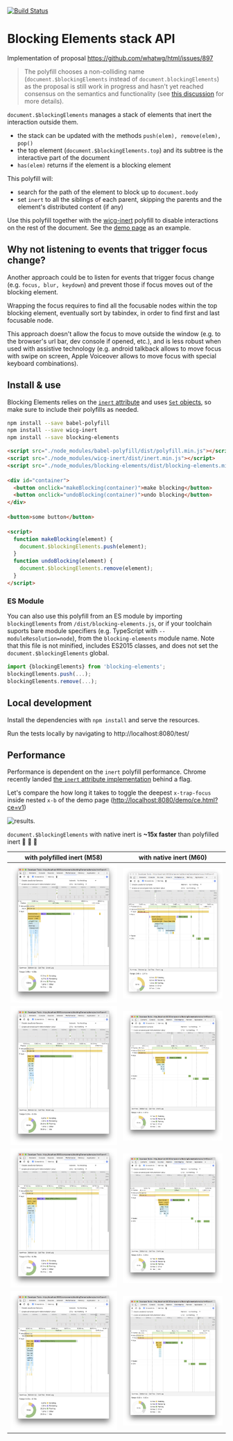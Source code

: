 [![Build Status](https://travis-ci.org/PolymerLabs/blocking-elements.svg?branch=master)](https://travis-ci.org/PolymerLabs/blocking-elements)

# Blocking Elements stack API

Implementation of proposal https://github.com/whatwg/html/issues/897

> The polyfill chooses a non-colliding name (`document.$blockingElements` instead of `document.blockingElements`) as the proposal is still work in progress and hasn't yet reached consensus on the semantics and functionality (see [this discussion](https://github.com/PolymerLabs/blocking-elements/pull/1#issuecomment-235102344) for more details).

`document.$blockingElements` manages a stack of elements that inert the interaction outside them.

- the stack can be updated with the methods `push(elem), remove(elem), pop()`
- the top element (`document.$blockingElements.top`) and its subtree is the interactive part of the document
- `has(elem)` returns if the element is a blocking element

This polyfill will:

- search for the path of the element to block up to `document.body`
- set `inert` to all the siblings of each parent, skipping the parents and the element's distributed content (if any)

Use this polyfill together with the [wicg-inert](https://github.com/WICG/inert) polyfill to disable interactions on the rest of the document. See the [demo page](https://github.com/PolymerLabs/blocking-elements/blob/master/demo/index.html) as an example.

## Why not listening to events that trigger focus change?

Another approach could be to listen for events that trigger focus change (e.g. `focus, blur, keydown`) and prevent those if focus moves out of the blocking element.

Wrapping the focus requires to find all the focusable nodes within the top blocking element, eventually sort by tabindex, in order to find first and last focusable node.

This approach doesn't allow the focus to move outside the window (e.g. to the browser's url bar, dev console if opened, etc.), and is less robust when used with assistive technology (e.g. android talkback allows to move focus with swipe on screen, Apple Voiceover allows to move focus with special keyboard combinations).

## Install & use

Blocking Elements relies on the [`inert` attribute](https://github.com/WICG/inert) and uses [`Set` objects](https://developer.mozilla.org/en-US/docs/Web/JavaScript/Reference/Global_Objects/Set), so make sure to include their polyfills as needed.

```bash
npm install --save babel-polyfill
npm install --save wicg-inert
npm install --save blocking-elements
```

```html
<script src="./node_modules/babel-polyfill/dist/polyfill.min.js"></script>
<script src="./node_modules/wicg-inert/dist/inert.min.js"></script>
<script src="./node_modules/blocking-elements/dist/blocking-elements.min.js"></script>

<div id="container">
  <button onclick="makeBlocking(container)">make blocking</button> 
  <button onclick="undoBlocking(container)">undo blocking</button> 
</div>

<button>some button</button>

<script>
  function makeBlocking(element) {
    document.$blockingElements.push(element);
  }
  function undoBlocking(element) {
    document.$blockingElements.remove(element);
  }
</script>
```

### ES Module

You can also use this polyfill from an ES module by importing `blockingElements` from `/dist/blocking-elements.js`, or if your toolchain suports bare module specifiers (e.g. TypeScript with `--moduleResolution=node`), from the `blocking-elements` module name. Note that this file is not minified, includes ES2015 classes, and does not set the `document.$blockingElements` global.

```js
import {blockingElements} from 'blocking-elements';
blockingElements.push(...);
blockingElements.remove(...);
```

## Local development

Install the dependencies with `npm install` and serve the resources.

Run the tests locally by navigating to http://localhost:8080/test/

## Performance

Performance is dependent on the `inert` polyfill performance. Chrome recently landed [the `inert` attribute implementation](https://codereview.chromium.org/2088453002/) behind a flag.

Let's compare the how long it takes to toggle the deepest `x-trap-focus` inside nested `x-b` of the demo page (<http://localhost:8080/demo/ce.html?ce=v1>) 

![results](https://cloud.githubusercontent.com/assets/6173664/17538133/914f365a-5e57-11e6-9b91-1c6b7eb22d57.png).

`document.$blockingElements` with native inert is **~15x faster** than polyfilled inert 🎉 🎉 🎉

| with polyfilled inert (M58) | with native inert (M60) |
|----------|--------|
| ![polyfill-inert-1.png](assets/polyfill-inert-1.png) | ![native-inert-1.png](assets/native-inert-1.png) |
| ![polyfill-inert-2.png](assets/polyfill-inert-2.png) | ![native-inert-2.png](assets/native-inert-2.png) |
| ![polyfill-inert-3.png](assets/polyfill-inert-3.png) | ![native-inert-3.png](assets/native-inert-3.png) |
| ![polyfill-inert-4.png](assets/polyfill-inert-4.png) | ![native-inert-4.png](assets/native-inert-4.png) |
